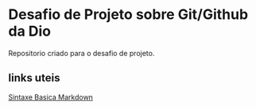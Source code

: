 #  Desafio de Projeto sobre Git/Github da Dio
Repositorio criado para o desafio de projeto.


## links  uteis
[Sintaxe Basica Markdown](https://www.markdownguide.org/basic-syntax/)

